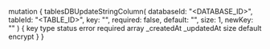 mutation {
    tablesDBUpdateStringColumn(
        databaseId: "<DATABASE_ID>",
        tableId: "<TABLE_ID>",
        key: "",
        required: false,
        default: "<DEFAULT>",
        size: 1,
        newKey: ""
    ) {
        key
        type
        status
        error
        required
        array
        _createdAt
        _updatedAt
        size
        default
        encrypt
    }
}
